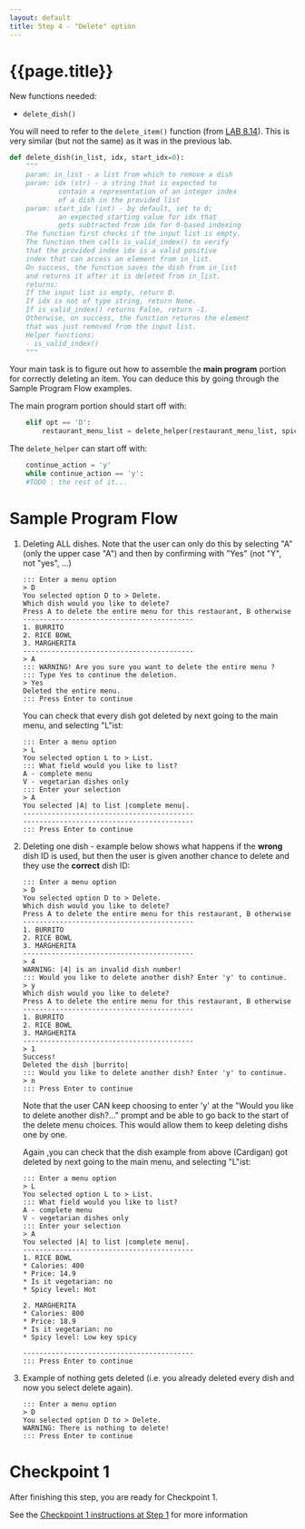 ```yaml
---
layout: default
title: Step 4 - "Delete" option
---
```


# {{page.title}}


New functions needed:
* `delete_dish()`

You will need to refer to the `delete_item()` function (from [LAB 8.14](https://learn.zybooks.com/zybook/UCSBCMPSCW8Winter2023/chapter/8/section/14)).
This is very similar (but not the same) as it was in the previous lab.

```python
def delete_dish(in_list, idx, start_idx=0):
    """
    param: in_list - a list from which to remove a dish
    param: idx (str) - a string that is expected to
            contain a representation of an integer index
            of a dish in the provided list
    param: start_idx (int) - by default, set to 0;
            an expected starting value for idx that
            gets subtracted from idx for 0-based indexing
    The function first checks if the input list is empty.
    The function then calls is_valid_index() to verify
    that the provided index idx is a valid positive
    index that can access an element from in_list.
    On success, the function saves the dish from in_list
    and returns it after it is deleted from in_list.
    returns:
    If the input list is empty, return 0.
    If idx is not of type string, return None.
    If is_valid_index() returns False, return -1.
    Otherwise, on success, the function returns the element
    that was just removed from the input list.
    Helper functions:
    - is_valid_index()
    """
```

Your main task is to figure out how to assemble the **main program** portion for correctly deleting an item. You can deduce this by going through the Sample Program Flow examples.

The main program portion should start off with:
```python
    elif opt == 'D':
        restaurant_menu_list = delete_helper(restaurant_menu_list, spicy_scale_map)
```
The `delete_helper` can start off with: 
```python
    continue_action = 'y'
    while continue_action == 'y':
    #TODO : the rest of it...
```

# Sample Program Flow

1.  Deleting ALL dishes. Note that the user can only do this by selecting "A" (only the upper case "A") and then by confirming with "Yes" (not "Y", not "yes", ...)

    ```
    ::: Enter a menu option
    > D
    You selected option D to > Delete.
    Which dish would you like to delete?
    Press A to delete the entire menu for this restaurant, B otherwise 
    ------------------------------------------
    1. BURRITO
    2. RICE BOWL
    3. MARGHERITA
    ------------------------------------------
    > A
    ::: WARNING! Are you sure you want to delete the entire menu ?
    ::: Type Yes to continue the deletion.
    > Yes
    Deleted the entire menu.
    ::: Press Enter to continue
    ```

    You can check that every dish got deleted by next going to the main menu, and selecting "L"ist:

    ```
    ::: Enter a menu option
    > L
    You selected option L to > List.
    ::: What field would you like to list?
    A - complete menu
    V - vegetarian dishes only
    ::: Enter your selection
    > A
    You selected |A| to list |complete menu|.
    ------------------------------------------
    ------------------------------------------
    ::: Press Enter to continue
    ```

2.  Deleting one dish - example below shows what happens if the **wrong** dish ID is used, but then the user is given another chance to delete and they use the **correct** dish ID:

    ```
    ::: Enter a menu option
    > D
    You selected option D to > Delete.
    Which dish would you like to delete?
    Press A to delete the entire menu for this restaurant, B otherwise 
    ------------------------------------------
    1. BURRITO
    2. RICE BOWL
    3. MARGHERITA
    ------------------------------------------
    > 4
    WARNING: |4| is an invalid dish number!
    ::: Would you like to delete another dish? Enter 'y' to continue.
    > y
    Which dish would you like to delete?
    Press A to delete the entire menu for this restaurant, B otherwise 
    ------------------------------------------
    1. BURRITO
    2. RICE BOWL
    3. MARGHERITA
    ------------------------------------------
    > 1
    Success!
    Deleted the dish |burrito|
    ::: Would you like to delete another dish? Enter 'y' to continue.
    > n
    ::: Press Enter to continue
    ```

    Note that the user CAN keep choosing to enter 'y' at the "Would you like to delete another dish?..." prompt and be able to go back to the start of the delete menu choices. This would allow them to keep deleting dishs one by one.

    Again ,you can check that the dish example from above (Cardigan) got deleted by next going to the main menu, and selecting "L"ist:

    ```
    ::: Enter a menu option
    > L
    You selected option L to > List.
    ::: What field would you like to list?
    A - complete menu
    V - vegetarian dishes only
    ::: Enter your selection
    > A
    You selected |A| to list |complete menu|.
    ------------------------------------------
    1. RICE BOWL
    * Calories: 400
    * Price: 14.9
    * Is it vegetarian: no
    * Spicy level: Hot

    2. MARGHERITA
    * Calories: 800
    * Price: 18.9
    * Is it vegetarian: no
    * Spicy level: Low key spicy

    ------------------------------------------
    ::: Press Enter to continue
    ```

3.  Example of nothing gets deleted (i.e. you already deleted every dish and now you select delete again).

    ```
    ::: Enter a menu option
    > D
    You selected option D to > Delete.
    WARNING: There is nothing to delete!
    ::: Press Enter to continue
    ```

# Checkpoint 1

After finishing this step, you are ready for Checkpoint 1.

See the [Checkpoint 1 instructions at Step 1](/w23-project/step01#checkpoint1) for more information